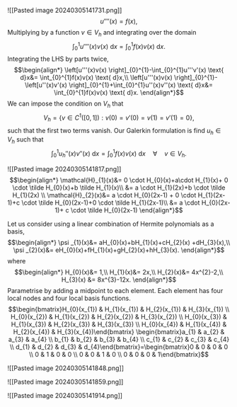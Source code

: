 ![[Pasted image 20240305141731.png]]
$$u''''(x)=f(x),$$
Multiplying by a function $v \in V_{h}$ and integrating over the domain
$$\int_{0}^{1}u''''(x)v(x) \text{ d}x=\int_{0}^{1}f(x)v(x) \text{ d}x.$$
Integrating the LHS by parts twice,
$$\begin{align*}
\left[u'''(x)v(x) \right]_{0}^{1}-\int_{0}^{1}u'''v'(x) \text{ d}x&= \int_{0}^{1}f(x)v(x) \text{ d}x,\\
\left[u'''(x)v(x) \right]_{0}^{1}-\left[u''(x)v'(x) \right]_{0}^{1}+\int_{0}^{1}u''(x)v''(x) \text{ d}x&= \int_{0}^{1}f(x)v(x) \text{ d}x.
\end{align*}$$
We can impose the condition on $V_{h}$ that
$$V_{h}=\{v \in C^{1}(\left[0,1 \right]):v(0)=v'(0)=v(1)=v'(1)=0 \},$$
such that the first two terms vanish. Our Galerkin formulation is find $u_{h}\in V_{h}$ such that
$$\int_{0}^{1}u_{h}''(x)v''(x)\text{ d}x=\int_{0}^{1}f(x)v(x)\text{ d}x \quad\forall\quad v \in V_{h}.$$

![[Pasted image 20240305141817.png]]
$$\begin{align*}
\mathcal{H}_{1}(x)&= 0 \cdot H_{0}(x)+a\cdot H_{1}(x)+ 0 \cdot \tilde H_{0}(x)+b \tilde H_{1}(x)\\
&= a \cdot H_{1}(2x)+b \cdot \tilde H_{1}(2x) \\
\mathcal{H}_{2}(x)&= a \cdot H_{0}(2x-1) + 0 \cdot H_{1}(2x-1)+c \cdot \tilde H_{0}(2x-1)+0 \cdot \tilde H_{1}(2x-1)\\
&= a \cdot H_{0}(2x-1)+ c \cdot \tilde H_{0}(2x-1)
\end{align*}$$

Let us consider using a linear combination of Hermite polynomials as a basis,
$$\begin{align*}
\psi _{1}(x)&= aH_{0}(x)+bH_{1}(x)+cH_{2}(x) +dH_{3}(x),\\
\psi _{2}(x)&= eH_{0}(x)+fH_{1}(x)+gH_{2}(x)+hH_{3}(x).
\end{align*}$$
where
$$\begin{align*}
H_{0}(x)&= 1,\\
H_{1}(x)&= 2x,\\
H_{2}(x)&= 4x^{2}-2,\\
H_{3}(x) &= 8x^{3}-12x.
\end{align*}$$
Parametrise by adding a midpoint to each element. Each element has four local nodes and four local basis functions. 
$$\begin{bmatrix}H_{0}(x_{1}) & H_{1}(x_{1}) & H_{2}(x_{1}) & H_{3}(x_{1}) \\ H_{0}(x_{2}) & H_{1}(x_{2}) & H_{2}(x_{2}) & H_{3}(x_{2}) \\ H_{0}(x_{3}) & H_{1}(x_{3}) & H_{2}(x_{3}) & H_{3}(x_{3}) \\ H_{0}(x_{4}) & H_{1}(x_{4}) & H_{2}(x_{4}) & H_{3}(x_{4})\end{bmatrix} \begin{bmatrix}a_{1} & a_{2} & a_{3} & a_{4} \\ b_{1} & b_{2} & b_{3} & b_{4} \\ c_{1} & c_{2} & c_{3} & c_{4} \\ d_{1} & d_{2} & d_{3} & d_{4}\end{bmatrix}=\begin{bmatrix}0 & 0 & 0 & 0 \\ 0 & 1 & 0 & 0 \\ 0 & 0 & 1 & 0 \\ 0 & 0 & 0 & 1\end{bmatrix}$$


![[Pasted image 20240305141848.png]]

![[Pasted image 20240305141859.png]]

![[Pasted image 20240305141914.png]]